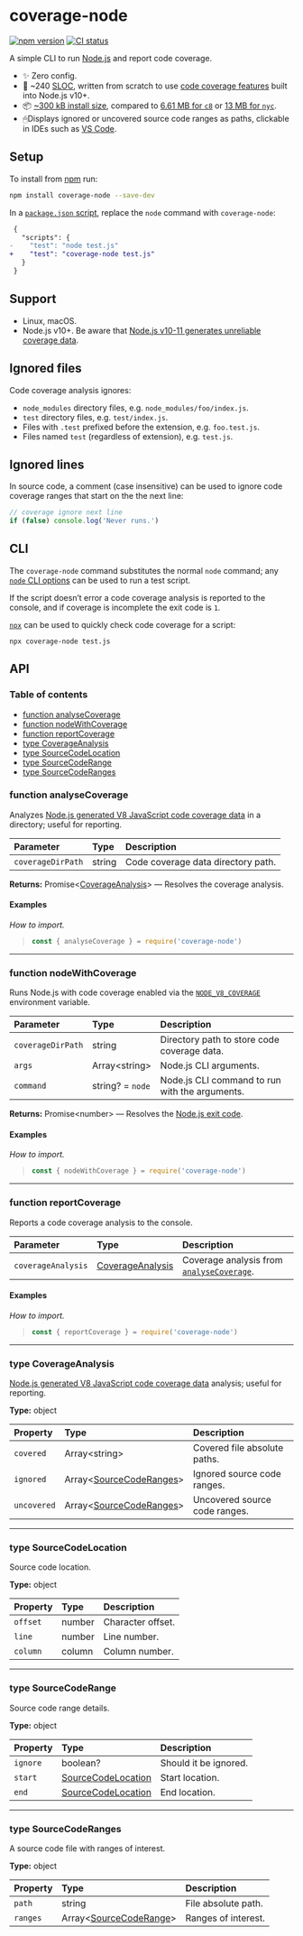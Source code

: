# coverage-node

[![npm version](https://badgen.net/npm/v/coverage-node)](https://npm.im/coverage-node) [![CI status](https://github.com/jaydenseric/coverage-node/workflows/CI/badge.svg)](https://github.com/jaydenseric/coverage-node/actions)

A simple CLI to run [Node.js](https://nodejs.org) and report code coverage.

- ✨ Zero config.
- 🏁 ~240 [SLOC](https://en.wikipedia.org/wiki/Source_lines_of_code), written from scratch to use [code coverage features](https://nodejs.org/api/cli.html#cli_node_v8_coverage_dir) built into Node.js v10+.
- 📦 [~300 kB install size](https://packagephobia.now.sh/result?p=coverage-node), compared to [6.61 MB for `c8`](https://packagephobia.now.sh/result?p=c8@6.0.1) or [13 MB for `nyc`](https://packagephobia.now.sh/result?p=nyc@14.1.1).
- 🖱Displays ignored or uncovered source code ranges as paths, clickable in IDEs such as [VS Code](https://code.visualstudio.com).

## Setup

To install from [npm](https://npmjs.com) run:

```sh
npm install coverage-node --save-dev
```

In a [`package.json` script](https://docs.npmjs.com/files/package.json#scripts), replace the `node` command with `coverage-node`:

```diff
 {
   "scripts": {
-    "test": "node test.js"
+    "test": "coverage-node test.js"
   }
 }
```

## Support

- Linux, macOS.
- Node.js v10+. Be aware that [Node.js v10-11 generates unreliable coverage data](https://github.com/nodejs/node/issues/25937#issuecomment-563115421).

## Ignored files

Code coverage analysis ignores:

- `node_modules` directory files, e.g. `node_modules/foo/index.js`.
- `test` directory files, e.g. `test/index.js`.
- Files with `.test` prefixed before the extension, e.g. `foo.test.js`.
- Files named `test` (regardless of extension), e.g. `test.js`.

## Ignored lines

In source code, a comment (case insensitive) can be used to ignore code coverage ranges that start on the the next line:

```js
// coverage ignore next line
if (false) console.log('Never runs.')
```

## CLI

The `coverage-node` command substitutes the normal `node` command; any [`node` CLI options](https://nodejs.org/api/cli.html) can be used to run a test script.

If the script doesn’t error a code coverage analysis is reported to the console, and if coverage is incomplete the exit code is `1`.

[`npx`](https://npm.im/npx) can be used to quickly check code coverage for a script:

```shell
npx coverage-node test.js
```

## API

### Table of contents

- [function analyseCoverage](#function-analysecoverage)
- [function nodeWithCoverage](#function-nodewithcoverage)
- [function reportCoverage](#function-reportcoverage)
- [type CoverageAnalysis](#type-coverageanalysis)
- [type SourceCodeLocation](#type-sourcecodelocation)
- [type SourceCodeRange](#type-sourcecoderange)
- [type SourceCodeRanges](#type-sourcecoderanges)

### function analyseCoverage

Analyzes [Node.js generated V8 JavaScript code coverage data](https://nodejs.org/api/cli.html#cli_node_v8_coverage_dir) in a directory; useful for reporting.

| Parameter         | Type   | Description                        |
| :---------------- | :----- | :--------------------------------- |
| `coverageDirPath` | string | Code coverage data directory path. |

**Returns:** Promise&lt;[CoverageAnalysis](#type-coverageanalysis)> — Resolves the coverage analysis.

#### Examples

_How to import._

> ```js
> const { analyseCoverage } = require('coverage-node')
> ```

---

### function nodeWithCoverage

Runs Node.js with code coverage enabled via the [`NODE_V8_COVERAGE`](https://nodejs.org/api/cli.html#cli_node_v8_coverage_dir) environment variable.

| Parameter | Type | Description |
| :-- | :-- | :-- |
| `coverageDirPath` | string | Directory path to store code coverage data. |
| `args` | Array&lt;string> | Node.js CLI arguments. |
| `command` | string? = `node` | Node.js CLI command to run with the arguments. |

**Returns:** Promise&lt;number> — Resolves the [Node.js exit code](https://nodejs.org/api/process.html#process_exit_codes).

#### Examples

_How to import._

> ```js
> const { nodeWithCoverage } = require('coverage-node')
> ```

---

### function reportCoverage

Reports a code coverage analysis to the console.

| Parameter | Type | Description |
| :-- | :-- | :-- |
| `coverageAnalysis` | [CoverageAnalysis](#type-coverageanalysis) | Coverage analysis from [`analyseCoverage`](#function-analysecoverage). |

#### Examples

_How to import._

> ```js
> const { reportCoverage } = require('coverage-node')
> ```

---

### type CoverageAnalysis

[Node.js generated V8 JavaScript code coverage data](https://nodejs.org/api/cli.html#cli_node_v8_coverage_dir) analysis; useful for reporting.

**Type:** object

| Property | Type | Description |
| :-- | :-- | :-- |
| `covered` | Array&lt;string> | Covered file absolute paths. |
| `ignored` | Array&lt;[SourceCodeRanges](#type-sourcecoderanges)> | Ignored source code ranges. |
| `uncovered` | Array&lt;[SourceCodeRanges](#type-sourcecoderanges)> | Uncovered source code ranges. |

---

### type SourceCodeLocation

Source code location.

**Type:** object

| Property | Type   | Description       |
| :------- | :----- | :---------------- |
| `offset` | number | Character offset. |
| `line`   | number | Line number.      |
| `column` | column | Column number.    |

---

### type SourceCodeRange

Source code range details.

**Type:** object

| Property | Type | Description |
| :-- | :-- | :-- |
| `ignore` | boolean? | Should it be ignored. |
| `start` | [SourceCodeLocation](#type-sourcecodelocation) | Start location. |
| `end` | [SourceCodeLocation](#type-sourcecodelocation) | End location. |

---

### type SourceCodeRanges

A source code file with ranges of interest.

**Type:** object

| Property | Type | Description |
| :-- | :-- | :-- |
| `path` | string | File absolute path. |
| `ranges` | Array&lt;[SourceCodeRange](#type-sourcecoderange)> | Ranges of interest. |
